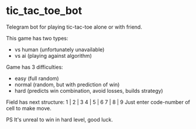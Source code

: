 # tic_tac_toe_bot
Telegram bot for playing tic-tac-toe alone or with friend. 

This game has two types:
- vs human (unfortunately unavailable)
- vs ai (playing against algorithm)

Game has 3 difficulties:
- easy (full random)
- normal (random, but with prediction of win)
- hard (predicts win combination, avoid losses, builds strategy)

Field has next structure:
1 | 2 | 3
4 | 5 | 6
7 | 8 | 9
Just enter code-number of cell to make move.


PS It's unreal to win in hard level, good luck.